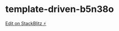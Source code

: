 # template-driven-b5n38o

[Edit on StackBlitz ⚡️](https://stackblitz.com/edit/template-driven-b5n38o)